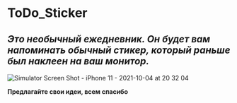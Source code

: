 # ToDo_Sticker
## _Это необычный ежедневник. Он будет вам напоминать обычный стикер, который раньше был наклеен на ваш монитор._


![Simulator Screen Shot - iPhone 11 - 2021-10-04 at 20 32 04](https://user-images.githubusercontent.com/45273279/135898080-2a09ef3e-43c7-44ad-a5c7-61475c620310.png)

**Предлагайте свои идеи, всем спасибо**
